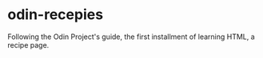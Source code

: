 # odin-recepies
Following the Odin Project's guide, the first installment of learning HTML, a recipe page.
